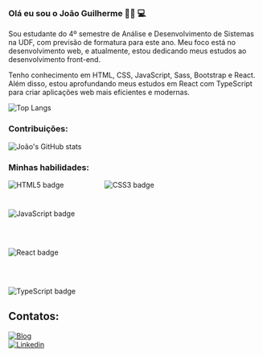 ### Olá eu sou o João Guilherme 👋🏾 💻

Sou estudante do 4º semestre de Análise e Desenvolvimento de Sistemas na UDF, com previsão de formatura para este ano. Meu foco está no desenvolvimento web, e atualmente, estou dedicando meus estudos ao desenvolvimento front-end.

Tenho conhecimento em HTML, CSS, JavaScript, Sass, Bootstrap e React. Além disso, estou aprofundando meus estudos em React com TypeScript para criar aplicações web mais eficientes e modernas.

![Top Langs](https://github-readme-stats.vercel.app/api/top-langs/?username=joaoguiaguiar&hide_progress=true)

### Contribuições:

![João's GitHub stats](https://github-readme-stats.vercel.app/api?username=joaoguiaguiar&show_icons=true&theme=radical)

### Minhas habilidades:

<div style="display: flex; flex-wrap: wrap; gap: 40px;">
  <div style="flex-basis: 30%;">
    <img src="https://img.shields.io/badge/HTML5-E34F26?style=for-the-badge&logo=html5&logoColor=white" alt="HTML5 badge" />
  </div>

  <div style="flex-basis: 30%;">
    <img src="https://img.shields.io/badge/CSS3-1572B6?style=for-the-badge&logo=css3&logoColor=white" alt="CSS3 badge" />
  </div>

  <div style="flex-basis: 30%;">
    <img src="https://img.shields.io/badge/JavaScript-F7DF1E?style=for-the-badge&logo=javascript&logoColor=black" alt="JavaScript badge" />
  </div>

  <div style="flex-basis: 100%; margin-top: 20px;">
    <img src="https://img.shields.io/badge/React-61DAFB?style=for-the-badge&logo=react&logoColor=black" alt="React badge" />
  </div>

  <div style="flex-basis: 100%; margin-top: 20px;">
    <img src="https://img.shields.io/badge/TypeScript-007ACC?style=for-the-badge&logo=typescript&logoColor=white" alt="TypeScript badge" />
  </div>
</div>

## Contatos:

[![Blog](https://img.shields.io/website?label=joaoguiaguiar.com&style=for-the-badge&url=https://joaoguiaguiar.com/)](https://dev-curriculo-joaoguiar.vercel.app/?vercelToolbarCode=HyAMxpw-RBMP0Q5)  
[![Linkedin](https://img.shields.io/badge/LinkedIn-0077B5?style=for-the-badge&logo=linkedin&logoColor=white)](https://www.linkedin.com/in/jo%C3%A3o-guilherme-rodrigues-aguiar/)
